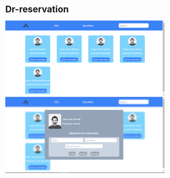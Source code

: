 ﻿# Dr-reservation
![GitHub Logo](https://github.com/sepidehnil/Dr-reservation/blob/main/website%20demo/Capture.PNG)
![GitHub Logo](https://github.com/sepidehnil/Dr-reservation/blob/main/website%20demo/Capture1.PNG)


